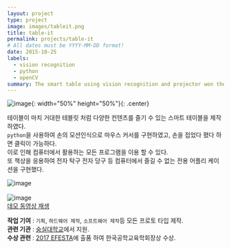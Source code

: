 ```yaml
---
layout: project
type: project
image: images/tableit.png
title: table-it
permalink: projects/table-it
# All dates must be YYYY-MM-DD format!
date: 2015-10-25
labels:
  - vision recognition
  - python
  - openCV
summary: The smart table using vision recognition and projector won the Minister Award at Efesta2017(KOREA)
---
```


![image](https://user-images.githubusercontent.com/55519519/126889144-c768e3af-db53-46de-910d-5e8e5b18b05b.png){: width="50%" height="50%"}{: .center}<br>

테이블이 마치 거대한 테블릿 처럼 다양한 컨텐츠를 즐기 수 있는 스마트 테이블을 제작하였다.<br>
`python`을 사용하여 손의 모션인식으로 마우스 커서를 구현하였고, 손을 접었다 폈다 하면 클릭이 가능하다. <br>
이로 인해 컴퓨터에서 활용하는 모든 프로그램을 이용 할 수 있다.<br>
또 책상을 응용하여 전자 탁구 전자 당구 등 컴퓨터에서 즐길 수 없는 전용 어플리 케이션을 구현했다.<br>

![image](https://user-images.githubusercontent.com/55519519/126889150-dae21626-015d-42ba-a290-a2bc69fabf16.png)<br><br>
![image](https://user-images.githubusercontent.com/55519519/126910489-caed3c0b-e919-41e0-a5bf-9f6129087a90.png)<br>
[데모 동영상 재생]

<b>작업 기여</b> : `기획`, `하드웨어 제작`, `소프트웨어 제작`등 모든 프로토 타입 제작.  <br>
<b>관련 기관</b> : [숭실대학교]에서 지원.<br>
<b>수상 관련</b> : [2017 EFESTA]에 출품 하여 한국공학교육학회장상 수상.<br>

[데모 동영상 재생]: https://drive.google.com/file/d/1mOlBm2TFQ5ZDGcoSLmAbuFFRx_650tEs/view?usp=sharing
[숭실대학교]:        https://ssu.ac.kr/
[2017 EFESTA]:      http://e2festa.kr/

